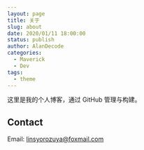 ```yaml
---
layout: page
title: 关于
slug: about
date: 2020/01/11 18:00:00
status: publish
author: AlanDecode
categories: 
  - Maverick
  - Dev
tags: 
  - theme
---
```


这里是我的个人博客，通过 GitHub 管理与构建。


## Contact

Email: linsyorozuya@foxmail.com 



